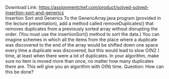 Download Link: https://assignmentchef.com/product/solved-solved-insertion-sort-and-generics
<br>
Insertion Sort and Generics To the GenericArray.java program (provided in the lecture presentation), add a method called removeDuplicates() that removes duplicates from a previously sorted array without disrupting the order. (You must use the insertionSort() method to sort the data.) You can imagine schemes in which all the items from the place where a duplicate was discovered to the end of the array would be shifted down one space every time a duplicate was discovered, but this would lead to slow O(N2 ) time, at least when there were a lot of duplicates. In your algorithm, make sure no item is moved more than once, no matter how many duplicates there are. This will give you an algorithm with O(N) time. Question: How can this be done?